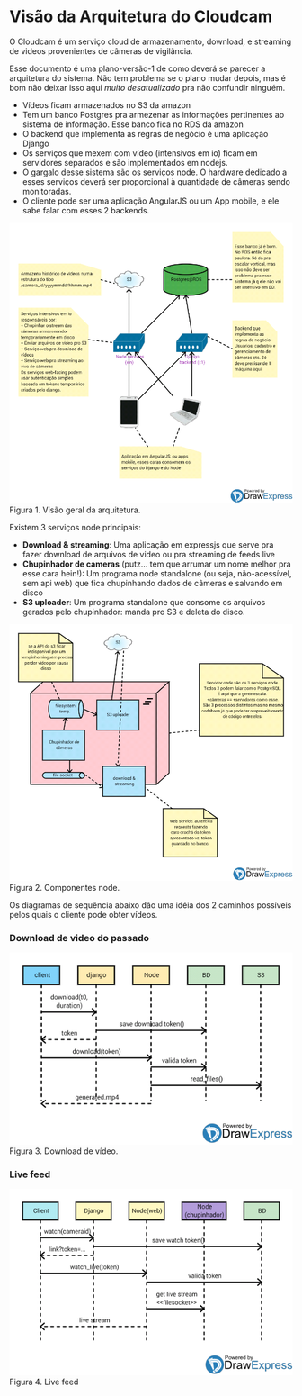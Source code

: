 # Visão da Arquitetura do Cloudcam

O Cloudcam é um serviço cloud de armazenamento, download, e streaming de videos provenientes de câmeras de vigilância.

Esse documento é uma plano-versão-1 de como deverá se parecer a arquitetura do sistema. Não tem problema se o plano mudar depois, mas é bom não deixar isso aqui *muito desatualizado* pra não confundir ninguém.


* Vídeos ficam armazenados no S3 da amazon
* Tem um banco Postgres pra armezenar as informações pertinentes ao sistema de informação. Esse banco fica no RDS da amazon
* O backend que implementa as regras de negócio é uma aplicação Django
* Os serviços que mexem com vídeo (intensivos em io) ficam em servidores separados e são implementados em nodejs.
* O gargalo desse sistema são os serviços node. O hardware dedicado a esses serviços deverá ser proporcional à quantidade de câmeras sendo monitoradas.
* O cliente pode ser uma aplicação AngularJS ou um App mobile, e ele sabe falar com esses 2 backends.

![Visão Geral](visao_geral.png)
Figura 1. Visão geral da arquitetura.

Existem 3 serviços node principais:

* **Download & streaming**: Uma aplicação em expressjs que serve pra fazer download de arquivos de video ou pra streaming de feeds live
* **Chupinhador de cameras** (putz... tem que arrumar um nome melhor pra esse cara hein!): Um programa node standalone (ou seja, não-acessível, sem api web) que fica chupinhando dados de câmeras e salvando em disco
* **S3 uploader**: Um programa standalone que consome os arquivos gerados pelo chupinhador: manda pro S3 e deleta do disco.


![Serviços Node](servicos_node.png)
Figura 2. Componentes node.

Os diagramas de sequência abaixo dão uma idéia dos 2 caminhos possíveis pelos quais o cliente pode obter vídeos.

### Download de video do passado

![Download de video](video_download.png)
Figura 3. Download de vídeo.

### Live feed

![Video ao vivo](video_live.png)
Figura 4. Live feed
